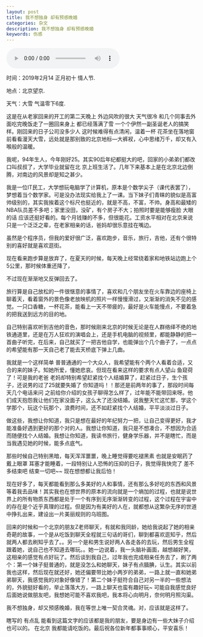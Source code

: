 ```yaml
---
layout: post
title: 我不想独身 却有预感晚婚
categories: 杂文
description: 我不想独身 却有预感晚婚
keywords: 伤感
---
```


<audio controls="controls" autoplay="autoplay" playsinline="" webkit-playsinline="">  
<source src="https://link.hhtjim.com/163/1318284264.mp3" type="audio/mpeg">  
</audio>

时间：2019年2月14  正月初十 情人节.

地点：北京望京.

天气：大雪 气温零下6度.

  这是在从老家回来的开工的第二天晚上 外边风吹的很大 天气很冷 和几个同事去外面吃完晚饭走了一圈回来身上
都已经落满了雪 一个个伊然一副圣诞老人的搞笑样。刚回来的日子公司没多少人 这时候难得有点清闲，温着一杯
花茶坐在落地窗前看看漫天大雪，远处就是那别致的北京地标—大裤衩，心中思绪万千，却又有入喉般的温暖。

  我呢，94年生人，今年刚好25。其实90后年纪都挺大的吧，回家的小弟弟们都改口叫叔叔了，大学毕业就留在北
京上班生活了。几年下来基本上是在北京北边倒腾，对南边的风景却是知之甚少。

  我是一位IT民工，大学想玩电脑学了计算机，原本是个数学尖子（课代表罢了），梦想着当个数学家。可是没办法现实给我上了一课。当下妹子们青睐的貌似是高富帅级别的，其实我挨着这个标尺也挺近的，就是不高，不富，不帅。身高和最矮的NBA队员差不多吧；家里没田，没矿，有个房子不大；拍照时要是能够瘦脸 大眼的话 应该还挺好看的。每个月钱赚的不多，但很能花。工资水平相对在北京来说只是一个泛泛之辈，在老家相亲的话，爸妈却很乐意挂在嘴边。

  虽然是个程序员，但我的爱好很广泛，喜欢跑步，音乐，旅行，吉他，还有个很特别的喜好就是喜欢逛街。
  
  现在看来跑步算是放弃了，在夏天的时候，每天晚上经常绕着家和地铁站边跑上个5公里，那时候体重还降了，
  
  不过现在渐渐地又反弹回去了。

  旅行算是自己放松的一件很惬意的事情了，喜欢和几个朋友坐在火车靠边的座椅上聊着天，看着窗外的景色像老放映机的照片一样慢慢滑过，又渐渐的消失不见的感觉。一只口香糖，一杯花茶，能看上一天不带疲的，最好是火车能慢点，不要着急的把我送到远方的目的地。

 自己特别喜欢听到吉他的音色，那时候刚来北京的时候无论是在人群络绎不绝的地铁通道里，还是在万人狂欢的演唱会上，还是手机电脑的视频里，都能静静的把一首曲子听完，在后来，自己就买了一把吉他自学，也能弹出个几个曲子了，一点点的希望能有那一天自己老了能去天桥底下弹上几曲。

  我就是一个这样简单 普普通通的一个大众人，我希望能有个两个人看着合适，又合的来的妹子。知她所爱，懂她悲哀。但现在看来这样的要求有点人望山 鱼窥荷了！可是我的老爸 老妈却特别希望赶紧找个人结婚算了，赶紧过日子，生个孩子，还说男的过了25就要失婚了 你知道吗！！那还是前两年的事了，那段时间每天几个电话来问 之前给你介绍的女孩子聊得怎么样了，过年能不能带回来呀。他们成天抱怨我让他们在家没面子，这么大了还没结婚。说我整天忙这忙那，学这个学那个，玩这个玩那个，浪费时间，还不如赶紧找个人结婚，平平淡淡过日子。

  做这些，我想让你知道，我只是想在最好的年纪努力一把，让自己变得更好，我才能准备好遇到更好的那个对的人。我想让你知道，我只是不想凑合，不想因为合适而随便找个人结婚。我想让你知道，我读书旅行，健身学乐器，并不是瞎忙，而是当我遇见她的时候，能多点底气。

  那些时候自己特别黑暗，每天浑浑噩噩，晚上睡觉得要吃褪黑素 也就是安眠药了 戴上眼罩 耳塞才能睡着，一段特别让人恐怖的压抑的日子，我觉得我快完了 差不多结束吧 结束一切吧~~ 现在想想都让我后怕！

  现在好多了，每天都能看到那么多美好的人和事情，还有那么多好吃的东西和风景等着我去品味！其实我也在想世界的原本的流向就是一个熵加的过程，也就是说世界上的所有物质东西都是处于一个有序到无序渐渐转变的过程，这个过程在宇宙中的存在是个近乎真理的过程。但是因为有美好的人在，就都想从这繁杂无序的世道中挣扎出来，建设出一片美丽规则的乌班图。

  回来的时候和一个北京的朋友Z老师聊天，有就和我同龄，她给我说起了她的相亲奇葩的故事，一个是从吃饭到聊天全程就三句话的哥们，聊到都喜欢逛知乎，然后就两人都去刷知乎去了。。另一个是和男生说好两人各走各的去玩，然后男生全程跟着她，说自己也不知道去哪玩。。她一边说着，我一头脑补画面，越想越好笑，这相亲的感觉有点好玩了。然后谈到我自己，过年我也完成相亲任务去了，刷了两个：第一个妹子挺普通的，就是没怎么和她聊天，妹子有点腼腆，认生。其实以前我也这样，然后现在就还好，她还偏要带比她小两岁的弟弟，一路上就一直和她弟弟聊天，我感觉我的对象好像错了！第二个妹子挺符合自己对另一半的一些想法的，外貌挺好看的，举止落落大方，一路上聊天也蛮有趣好玩~ 可能自我感觉良好 后面她说做朋友吧，我想她可能不喜欢我吧，我本将心向明月，奈何明月照沟渠。

  我不想独身，却又预感晚婚，我在等世上唯一契合灵魂。对，应该就是这样了。

  瞎写的 有点乱 能看到这篇文字的应该都是我的朋友，要是身边有一些大妹子介绍也可以的。 在北京 我都能请吃饭的。最后祝各位新年都事事顺心，平安喜乐！
